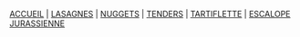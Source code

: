 <html>
  <head>
    <link rel="shortcut icon" type="x-icon" href="DOSSIER IMAGES/LOGO JOJO COOKING.png">
    <meta charset="utf-8">
    <meta http-equiv="X-UA-Compatible" content="ie=edge">
    <link rel="stylesheet" type="text/css" href="style.css">
  </head>
  <body></body>
</html>

[ACCUEIL](index.md) | [LASAGNES](lasagnes.md) | [NUGGETS](nuggets.md) | [TENDERS](tenders.md) | [TARTIFLETTE](tartiflette.md) | [ESCALOPE JURASSIENNE](escalope.md)
